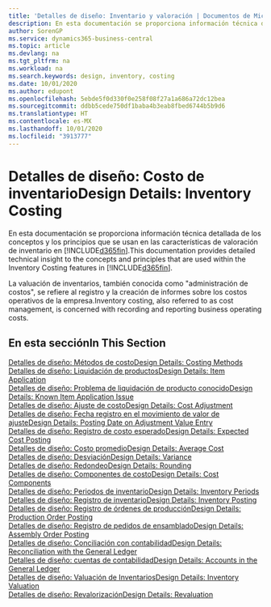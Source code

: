 ```yaml
---
title: 'Detalles de diseño: Inventario y valoración | Documentos de Microsoft'
description: En esta documentación se proporciona información técnica detallada de los conceptos y los principios que se usan en las características de valoración de inventario en Business Central.
author: SorenGP
ms.service: dynamics365-business-central
ms.topic: article
ms.devlang: na
ms.tgt_pltfrm: na
ms.workload: na
ms.search.keywords: design, inventory, costing
ms.date: 10/01/2020
ms.author: edupont
ms.openlocfilehash: 5ebde5f0d330f0e258f08f27a1a686a72dc12bea
ms.sourcegitcommit: ddbb5cede750df1baba4b3eab8fbed6744b5b9d6
ms.translationtype: HT
ms.contentlocale: es-MX
ms.lasthandoff: 10/01/2020
ms.locfileid: "3913777"
---
```

# <a name="design-details-inventory-costing"></a><span data-ttu-id="7b274-103">Detalles de diseño: Costo de inventario</span><span class="sxs-lookup"><span data-stu-id="7b274-103">Design Details: Inventory Costing</span></span>
<span data-ttu-id="7b274-104">En esta documentación se proporciona información técnica detallada de los conceptos y los principios que se usan en las características de valoración de inventario en [!INCLUDE[d365fin](includes/d365fin_md.md)].</span><span class="sxs-lookup"><span data-stu-id="7b274-104">This documentation provides detailed technical insight to the concepts and principles that are used within the Inventory Costing features in [!INCLUDE[d365fin](includes/d365fin_md.md)].</span></span>  

<span data-ttu-id="7b274-105">La valuación de inventarios, también conocida como "administración de costos", se refiere al registro y la creación de informes sobre los costos operativos de la empresa.</span><span class="sxs-lookup"><span data-stu-id="7b274-105">Inventory costing, also referred to as cost management, is concerned with recording and reporting business operating costs.</span></span>  

## <a name="in-this-section"></a><span data-ttu-id="7b274-106">En esta sección</span><span class="sxs-lookup"><span data-stu-id="7b274-106">In This Section</span></span>  
[<span data-ttu-id="7b274-107">Detalles de diseño: Métodos de costo</span><span class="sxs-lookup"><span data-stu-id="7b274-107">Design Details: Costing Methods</span></span>](design-details-costing-methods.md)  
[<span data-ttu-id="7b274-108">Detalles de diseño: Liquidación de productos</span><span class="sxs-lookup"><span data-stu-id="7b274-108">Design Details: Item Application</span></span>](design-details-item-application.md)  
[<span data-ttu-id="7b274-109">Detalles de diseño: Problema de liquidación de producto conocido</span><span class="sxs-lookup"><span data-stu-id="7b274-109">Design Details: Known Item Application Issue</span></span>](design-details-inventory-zero-level-open-item-ledger-entries.md)  
[<span data-ttu-id="7b274-110">Detalles de diseño: Ajuste de costo</span><span class="sxs-lookup"><span data-stu-id="7b274-110">Design Details: Cost Adjustment</span></span>](design-details-cost-adjustment.md)  
[<span data-ttu-id="7b274-111">Detalles de diseño: Fecha registro en el movimiento de valor de ajuste</span><span class="sxs-lookup"><span data-stu-id="7b274-111">Design Details: Posting Date on Adjustment Value Entry</span></span>](design-details-inventory-adjustment-value-entry-posting-date.md)  
[<span data-ttu-id="7b274-112">Detalles de diseño: Registro de costo esperado</span><span class="sxs-lookup"><span data-stu-id="7b274-112">Design Details: Expected Cost Posting</span></span>](design-details-expected-cost-posting.md)  
[<span data-ttu-id="7b274-113">Detalles de diseño: Costo promedio</span><span class="sxs-lookup"><span data-stu-id="7b274-113">Design Details: Average Cost</span></span>](design-details-average-cost.md)  
[<span data-ttu-id="7b274-114">Detalles de diseño: Desviación</span><span class="sxs-lookup"><span data-stu-id="7b274-114">Design Details: Variance</span></span>](design-details-variance.md)  
[<span data-ttu-id="7b274-115">Detalles de diseño: Redondeo</span><span class="sxs-lookup"><span data-stu-id="7b274-115">Design Details: Rounding</span></span>](design-details-rounding.md)  
[<span data-ttu-id="7b274-116">Detalles de diseño: Componentes de costo</span><span class="sxs-lookup"><span data-stu-id="7b274-116">Design Details: Cost Components</span></span>](design-details-cost-components.md)  
[<span data-ttu-id="7b274-117">Detalles de diseño: Periodos de inventario</span><span class="sxs-lookup"><span data-stu-id="7b274-117">Design Details: Inventory Periods</span></span>](design-details-inventory-periods.md)  
[<span data-ttu-id="7b274-118">Detalles de diseño: Registro de inventario</span><span class="sxs-lookup"><span data-stu-id="7b274-118">Design Details: Inventory Posting</span></span>](design-details-inventory-posting.md)  
[<span data-ttu-id="7b274-119">Detalles de diseño: Registro de órdenes de producción</span><span class="sxs-lookup"><span data-stu-id="7b274-119">Design Details: Production Order Posting</span></span>](design-details-production-order-posting.md)  
[<span data-ttu-id="7b274-120">Detalles de diseño: Registro de pedidos de ensamblado</span><span class="sxs-lookup"><span data-stu-id="7b274-120">Design Details: Assembly Order Posting</span></span>](design-details-assembly-order-posting.md)  
[<span data-ttu-id="7b274-121">Detalles de diseño: Conciliación con contabilidad</span><span class="sxs-lookup"><span data-stu-id="7b274-121">Design Details: Reconciliation with the General Ledger</span></span>](design-details-reconciliation-with-the-general-ledger.md)  
[<span data-ttu-id="7b274-122">Detalles de diseño: cuentas de contabilidad</span><span class="sxs-lookup"><span data-stu-id="7b274-122">Design Details: Accounts in the General Ledger</span></span>](design-details-accounts-in-the-general-ledger.md)  
[<span data-ttu-id="7b274-123">Detalles de diseño: Valuación de Inventarios</span><span class="sxs-lookup"><span data-stu-id="7b274-123">Design Details: Inventory Valuation</span></span>](design-details-inventory-valuation.md)  
[<span data-ttu-id="7b274-124">Detalles de diseño: Revalorización</span><span class="sxs-lookup"><span data-stu-id="7b274-124">Design Details: Revaluation</span></span>](design-details-revaluation.md)
